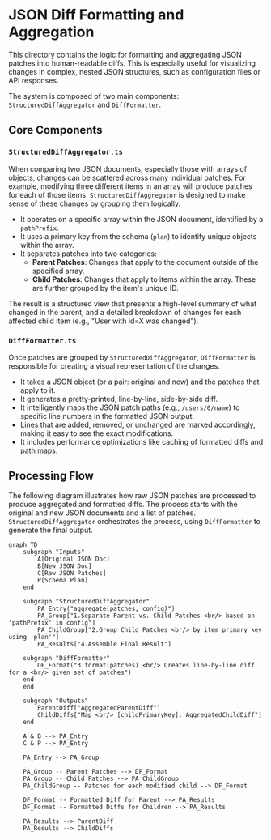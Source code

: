 # JSON Diff Formatting and Aggregation

This directory contains the logic for formatting and aggregating JSON patches into human-readable diffs. This is especially useful for visualizing changes in complex, nested JSON structures, such as configuration files or API responses.

The system is composed of two main components: `StructuredDiffAggregator` and `DiffFormatter`.

## Core Components

### `StructuredDiffAggregator.ts`

When comparing two JSON documents, especially those with arrays of objects, changes can be scattered across many individual patches. For example, modifying three different items in an array will produce patches for each of those items. `StructuredDiffAggregator` is designed to make sense of these changes by grouping them logically.

- It operates on a specific array within the JSON document, identified by a `pathPrefix`.
- It uses a primary key from the schema (`plan`) to identify unique objects within the array.
- It separates patches into two categories:
  - **Parent Patches**: Changes that apply to the document outside of the specified array.
  - **Child Patches**: Changes that apply to items within the array. These are further grouped by the item's unique ID.

The result is a structured view that presents a high-level summary of what changed in the parent, and a detailed breakdown of changes for each affected child item (e.g., "User with id=X was changed").

### `DiffFormatter.ts`

Once patches are grouped by `StructuredDiffAggregator`, `DiffFormatter` is responsible for creating a visual representation of the changes.

- It takes a JSON object (or a pair: original and new) and the patches that apply to it.
- It generates a pretty-printed, line-by-line, side-by-side diff.
- It intelligently maps the JSON patch paths (e.g., `/users/0/name`) to specific line numbers in the formatted JSON output.
- Lines that are added, removed, or unchanged are marked accordingly, making it easy to see the exact modifications.
- It includes performance optimizations like caching of formatted diffs and path maps.

## Processing Flow

The following diagram illustrates how raw JSON patches are processed to produce aggregated and formatted diffs. The process starts with the original and new JSON documents and a list of patches. `StructuredDiffAggregator` orchestrates the process, using `DiffFormatter` to generate the final output.

```mermaid
graph TD
    subgraph "Inputs"
        A[Original JSON Doc]
        B[New JSON Doc]
        C[Raw JSON Patches]
        P[Schema Plan]
    end

    subgraph "StructuredDiffAggregator"
        PA_Entry("aggregate(patches, config)")
        PA_Group["1.Separate Parent vs. Child Patches <br/> based on 'pathPrefix' in config"]
        PA_ChildGroup["2.Group Child Patches <br/> by item primary key using 'plan'"]
        PA_Results["4.Assemble Final Result"]

    subgraph "DiffFormatter"
        DF_Format("3.format(patches) <br/> Creates line-by-line diff for a <br/> given set of patches")
    end
    end

    subgraph "Outputs"
        ParentDiff["AggregatedParentDiff"]
        ChildDiffs["Map <br/> [childPrimaryKey]: AggregatedChildDiff"]
    end

    A & B --> PA_Entry
    C & P --> PA_Entry

    PA_Entry --> PA_Group

    PA_Group -- Parent Patches --> DF_Format
    PA_Group -- Child Patches --> PA_ChildGroup
    PA_ChildGroup -- Patches for each modified child --> DF_Format

    DF_Format -- Formatted Diff for Parent --> PA_Results
    DF_Format -- Formatted Diffs for Children --> PA_Results

    PA_Results --> ParentDiff
    PA_Results --> ChildDiffs
```
